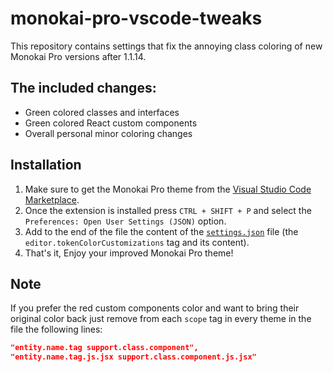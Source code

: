 # monokai-pro-vscode-tweaks
This repository contains settings that fix the annoying class coloring of new Monokai Pro versions after 1.1.14.

## The included changes:
- Green colored classes and interfaces
- Green colored React custom components
- Overall personal minor coloring changes

## Installation
1. Make sure to get the Monokai Pro theme from the [Visual Studio Code Marketplace](https://marketplace.visualstudio.com/items?itemName=monokai.theme-monokai-pro-vscode).
2. Once the extension is installed press `CTRL + SHIFT + P` and select the `Preferences: Open User Settings (JSON)` option.
3. Add to the end of the file the content of the [`settings.json`](https://github.com/LynnKomang/monokai-pro-vscode-tweaks/blob/master/settings.json) file (the `editor.tokenColorCustomizations` tag and its content).
4. That's it, Enjoy your improved Monokai Pro theme!

## Note
If you prefer the red custom components color and want to bring their original color back just remove from each `scope` tag in every theme in the file the following lines:
```json
"entity.name.tag support.class.component",
"entity.name.tag.js.jsx support.class.component.js.jsx"
```
